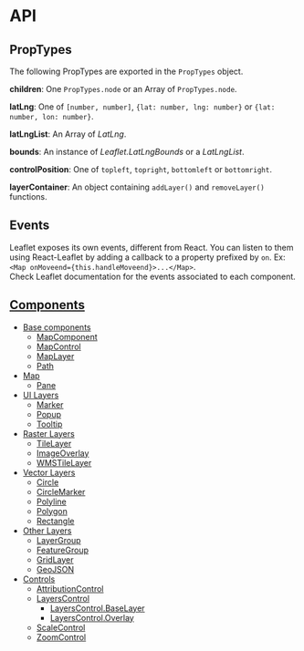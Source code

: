 # API

## PropTypes

The following PropTypes are exported in the `PropTypes` object.

**children**: One `PropTypes.node` or an Array of `PropTypes.node`.

**latLng**: One of `[number, number]`, `{lat: number, lng: number}` or `{lat: number, lon: number}`.

**latLngList**: An Array of *LatLng*.

**bounds**: An instance of *Leaflet.LatLngBounds* or a *LatLngList*.

**controlPosition**: One of `topleft`, `topright`, `bottomleft` or `bottomright`.

**layerContainer**: An object containing `addLayer()` and `removeLayer()` functions.

## Events

Leaflet exposes its own events, different from React. You can listen to them using React-Leaflet by adding a callback to a property prefixed by `on`. Ex: `<Map onMoveend={this.handleMoveend}>...</Map>`.  
Check Leaflet documentation for the events associated to each component.

## [Components](Components.md)

- [Base components](Components.md#base-components)
  - [MapComponent](Components.md#mapcomponent)
  - [MapControl](Components.md#mapcontrol)
  - [MapLayer](Components.md#maplayer)
  - [Path](Components.md#path)
- [Map](Components.md#map)
  - [Pane](Components.md#pane)
- [UI Layers](Components.md#ui-layers)
  - [Marker](Components.md#marker)
  - [Popup](Components.md#popup)
  - [Tooltip](Components.md#tooltip)
- [Raster Layers](Components.md#raster-layers)
  - [TileLayer](Components.md#tilelayer)
  - [ImageOverlay](Components.md#imageoverlay)
  - [WMSTileLayer](Components.md#wmstilelayer)
- [Vector Layers](Components.md#vector-layers)
  - [Circle](Components.md#circle)
  - [CircleMarker](Components.md#circlemarker)
  - [Polyline](Components.md#polyline)
  - [Polygon](Components.md#polygon)
  - [Rectangle](Components.md#rectangle)
- [Other Layers](Components.md#other-layers)
  - [LayerGroup](Components.md#layergroup)
  - [FeatureGroup](Components.md#featuregroup)
  - [GridLayer](Components.md#gridlayer)
  - [GeoJSON](Components.md#geojson)
- [Controls](Components.md#controls)
  - [AttributionControl](Components.md#attributioncontrol)
  - [LayersControl](Components.md#layerscontrol)
    - [LayersControl.BaseLayer](Components.md#layerscontrolbaselayer)
    - [LayersControl.Overlay](Components.md#layerscontroloverlay)
  - [ScaleControl](Components.md#scalecontrol)
  - [ZoomControl](Components.md#zoomcontrol)
